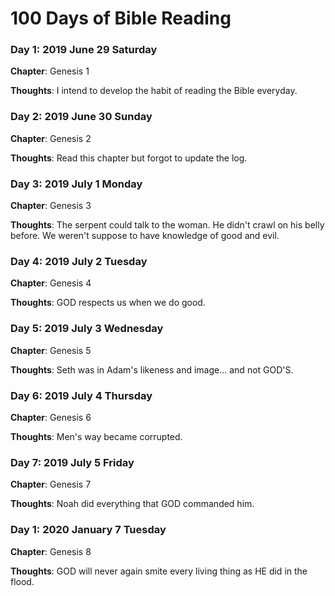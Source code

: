 # 100 Days of Bible Reading


### Day 1: 2019 June 29 Saturday

**Chapter**: Genesis 1

**Thoughts**: I intend to develop the habit of reading the Bible everyday.


### Day 2: 2019 June 30 Sunday

**Chapter**: Genesis 2

**Thoughts**: Read this chapter but forgot to update the log.


### Day 3: 2019 July 1 Monday

**Chapter**: Genesis 3

**Thoughts**: The serpent could talk to the woman. He didn't crawl on his belly before. We weren't suppose to have knowledge of good and evil.


### Day 4: 2019 July 2 Tuesday

**Chapter**: Genesis 4

**Thoughts**: GOD respects us when we do good.


### Day 5: 2019 July 3 Wednesday

**Chapter**: Genesis 5

**Thoughts**: Seth was in Adam's likeness and image... and not GOD'S.


### Day 6: 2019 July 4 Thursday

**Chapter**: Genesis 6

**Thoughts**: Men's way became corrupted.


### Day 7: 2019 July 5 Friday

**Chapter**: Genesis 7

**Thoughts**: Noah did everything that GOD commanded him.


### Day 1: 2020 January 7 Tuesday

**Chapter**: Genesis 8

**Thoughts**: GOD will never again smite every living thing as HE did in the flood.
